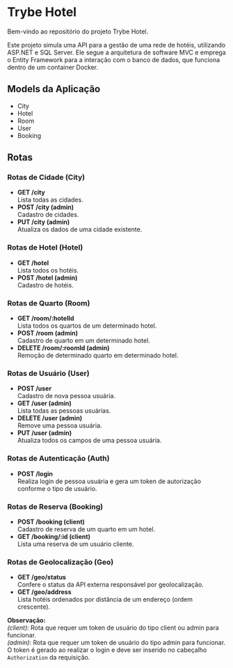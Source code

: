# Trybe Hotel

Bem-vindo ao repositório do projeto Trybe Hotel.

Este projeto simula uma API para a gestão de uma rede de hotéis, utilizando ASP.NET e SQL Server. Ele segue a arquitetura de software MVC e emprega o Entity Framework para a interação com o banco de dados, que funciona dentro de um container Docker.

## Models da Aplicação
- City
- Hotel
- Room
- User
- Booking

## Rotas

### Rotas de Cidade (City)
- **GET /city**  
  Lista todas as cidades.
- **POST /city (admin)**  
  Cadastro de cidades.
- **PUT /city (admin)**  
  Atualiza os dados de uma cidade existente.

### Rotas de Hotel (Hotel)
- **GET /hotel**  
  Lista todos os hotéis.
- **POST /hotel (admin)**  
  Cadastro de hotéis.

### Rotas de Quarto (Room)
- **GET /room/:hotelId**  
  Lista todos os quartos de um determinado hotel.
- **POST /room (admin)**  
  Cadastro de quarto em um determinado hotel.
- **DELETE /room/:roomId (admin)**  
  Remoção de determinado quarto em determinado hotel.

### Rotas de Usuário (User)
- **POST /user**  
  Cadastro de nova pessoa usuária.
- **GET /user (admin)**  
  Lista todas as pessoas usuárias.
- **DELETE /user (admin)**  
  Remove uma pessoa usuária.
- **PUT /user (admin)**  
  Atualiza todos os campos de uma pessoa usuária.

### Rotas de Autenticação (Auth)
- **POST /login**  
  Realiza login de pessoa usuária e gera um token de autorização conforme o tipo de usuário.

### Rotas de Reserva (Booking)
- **POST /booking (client)**  
  Cadastro de reserva de um quarto em um hotel.
- **GET /booking/:id (client)**  
  Lista uma reserva de um usuário cliente.

### Rotas de Geolocalização (Geo)
- **GET /geo/status**  
  Confere o status da API externa responsável por geolocalização.
- **GET /geo/address**  
  Lista hotéis ordenados por distância de um endereço (ordem crescente).

**Observação:**  
*(client)*: Rota que requer um token de usuário do tipo client ou admin para funcionar.  
*(admin)*: Rota que requer um token de usuário do tipo admin para funcionar.  
O token é gerado ao realizar o login e deve ser inserido no cabeçalho `Authorization` da requisição.

